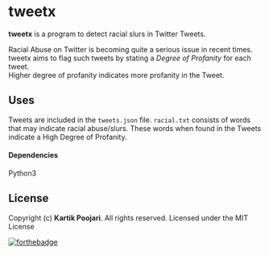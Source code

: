 
# tweetx

**tweetx** is a program to detect racial slurs in Twitter Tweets.

Racial Abuse on Twitter is becoming quite a serious issue in recent times.\
tweetx aims to flag such tweets by stating a *Degree of Profanity* for each tweet.\
Higher degree of profanity indicates more profanity in the Tweet.

## Uses

Tweets are included in the `tweets.json` file. `racial.txt` consists of words that may indicate racial abuse/slurs. 
These words when found in the Tweets indicate a High Degree of Profanity. 

#### Dependencies

Python3


## License

Copyright (c) **Kartik Poojari**. All rights reserved. Licensed under the MIT License


[![forthebadge](https://forthebadge.com/images/badges/made-with-python.svg)](https://forthebadge.com)